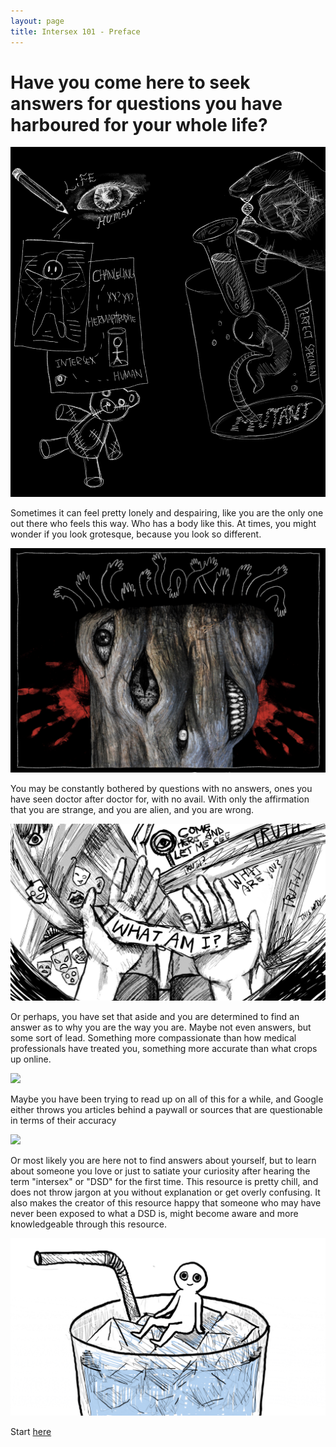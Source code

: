 ```yaml
---
layout: page
title: Intersex 101 - Preface
---
```


<h1>Have you come here to seek answers for questions you have harboured for your whole life?</h1>

![](/IMG_0073%202.jpg)

Sometimes it can feel pretty lonely and despairing, like you are the only one out there who feels this way. Who has a body like this. At times, you might wonder if you look grotesque, because you look so different. 

![](/IMG_0067.jpg)

You may be constantly bothered by questions with no answers, ones you have seen doctor after doctor for, with no avail. With only the affirmation that you are strange, and you are alien, and you are wrong.

![](/IMG_0072.JPG)

Or perhaps, you have set that aside and you are determined to find an answer as to why you are the way you are. Maybe not even answers, but some sort of lead. Something more compassionate than how medical professionals have treated you, something more accurate than what crops up online. 

![](/magnifying-glass-eye.gif)

Maybe you have been trying to read up on all of this for a while, and Google either throws you articles behind a paywall or sources that are questionable in terms of their accuracy

![](/computer.gif)

Or most likely you are here not to find answers about yourself, but to learn about someone you love or just to satiate your curiosity after hearing the term "intersex" or "DSD" for the first time. This resource is pretty chill, and does not throw jargon at you without explanation or get overly confusing. It also makes the creator of this resource happy that someone who may have never been exposed to what a DSD is, might become aware and more knowledgeable through this resource.

![](/how-to-5.gif)

Start [here](/01_INTRO_TO_INTERSEX.md)
